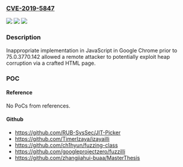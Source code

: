 ### [CVE-2019-5847](https://cve.mitre.org/cgi-bin/cvename.cgi?name=CVE-2019-5847)
![](https://img.shields.io/static/v1?label=Product&message=Chrome&color=blue)
![](https://img.shields.io/static/v1?label=Version&message=%3C%2075.0.3770.142%20&color=brighgreen)
![](https://img.shields.io/static/v1?label=Vulnerability&message=Inappropriate%20implementation&color=brighgreen)

### Description

Inappropriate implementation in JavaScript in Google Chrome prior to 75.0.3770.142 allowed a remote attacker to potentially exploit heap corruption via a crafted HTML page.

### POC

#### Reference
No PoCs from references.

#### Github
- https://github.com/RUB-SysSec/JIT-Picker
- https://github.com/TimerIzaya/izayailli
- https://github.com/ch1hyun/fuzzing-class
- https://github.com/googleprojectzero/fuzzilli
- https://github.com/zhangjiahui-buaa/MasterThesis

